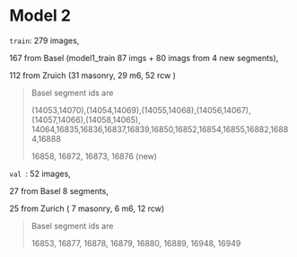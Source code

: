 # Model 2

`train`: 279 images,

 167 from Basel (model1_train 87 imgs + 80  imags from 4 new segments),

 112 from Zruich (31 masonry, 29 m6, 52 rcw )

> Basel segment ids are
>
> (14053,14070),(14054,14069),(14055,14068),(14056,14067),(14057,14066),(14058,14065), 14064,16835,16836,16837,16839,16850,16852,16854,16855,16882,16884,16888
>
> 16858, 16872, 16873, 16876  (new)

`val `: 52 images,

27 from Basel 8 segments, 

25 from Zurich ( 7 masonry, 6 m6, 12 rcw)

>  Basel segment ids are
>
> 16853, 16877, 16878, 16879, 16880, 16889, 16948, 16949






